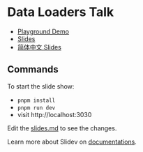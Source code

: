# Data Loaders Talk

- [Playground Demo](https://data-loaders-demo.netlify.app)
- [Slides](https://data-loaders.netlify.app/)
- [简体中文 Slides](https://data-loaders.netlify.app/zh/)

## Commands

To start the slide show:

- `pnpm install`
- `pnpm run dev`
- visit http://localhost:3030

Edit the [slides.md](./slides.md) to see the changes.

Learn more about Slidev on [documentations](https://sli.dev/).
